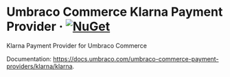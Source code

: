 # Umbraco Commerce Klarna Payment Provider &middot; [![NuGet](https://img.shields.io/nuget/v/Umbraco.Commerce.PaymentProviders.Klarna.svg?style=modern&label=nuget)](https://www.nuget.org/packages/Umbraco.Commerce.PaymentProviders.Klarna/) 

Klarna Payment Provider for Umbraco Commerce

Documentation: https://docs.umbraco.com/umbraco-commerce-payment-providers/klarna/klarna.

